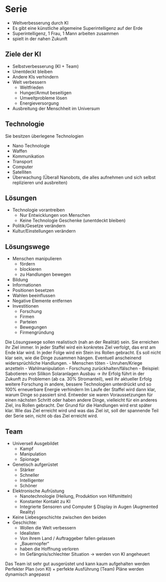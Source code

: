 # Serie

- Weltverbesserung durch KI  
- Es gibt eine künstliche allgemeine Superintelligenz auf der Erde  
- Superintelligenz, 1 Frau, 1 Mann arbeiten zusammen  
- spielt in der nahen Zukunft

## Ziele der KI

- Selbstverbesserung (KI + Team)
- Unentdeckt bleiben
- Andere KIs verhindern
- Welt verbessern
    + Weltfrieden
    + Hunger/Armut beseitigen
    + Umweltprobleme lösen
    + Energieversorgung
- Ausbreitung der Menschheit im Universum

## Technologie

Sie besitzen überlegene Technologien

- Nano Technologie
- Waffen
- Kommunikation
- Transport
- Computer
- Satelliten 
- Überwachung (Überall Nanobots, die alles aufnehmen und sich selbst replizieren und ausbreiten)

## Lösungen

- Technologie vorantreiben
    + Nur Entwicklungen von Menschen
    + Keine Technologie Geschenke (unentdeckt bleiben)
- Politik/Gesetze verändern
- Kultur/Einstellungen verändern

## Lösungswege

- Menschen manipulieren
    + fördern
    + blockieren
    + zu Handlungen bewegen
- Bildung
- Informationen 
- Positionen besetzen
- Wahlen beeinflussen 
- Negative Elemente entfernen
- Investitionen
    + Forschung
    + Firmen
    + Parteien
    + Bewegungen
    + Firmengründung

Die Lösungswege sollen realistisch (nah an der Realität) sein.
Sie erreichen ihr Ziel immer. In jeder Staffel wird ein konkretes Ziel verfolgt, das erst am Ende klar wird.
In jeder Folge wird ein Stein ins Rollen gebracht. Es soll nicht klar sein, wie die Dinge zusammen hängen. Eventuell anscheinend widersprüchliche Handlungen.
    - Menschen töten
    - Unruhen/Kriege anzetteln 
    - Wahlmanipulation
    - Forschung zurückhalten/fälschen
    - Beispiel: Sabotieren von Silikon Solaranlagen Ausbau -> ihr Erfolg führt in der Zukunft zu Problemen (ab ca. 30% Stromanteil), weil ihr aktueller Erfolg  weitere Forschung in andere, bessere Technologien unterdrückt und so 100% erneuerbare Energie verhindern
Im Laufe der Staffel wird dann klar, warum Dinge so passiert sind. Entweder sie waren Voraussetzungen für einen nächsten Schritt oder haben andere Dinge, vielleicht für ein anderes Ziel, ins Rollen gebracht.
Der Grund für die Handlungen wird erst später klar.
Wie das Ziel erreicht wird und was das Ziel ist, soll der spannende Teil der Serie sein, nicht ob das Ziel erreicht wird.

## Team

- Universell Ausgebildet
    + Kampf
    + Manipulation
    + Spionage
- Genetisch aufgerüstet 
    + Stärker
    + Schneller
    + Intelligenter
    + Schöner
- Elektronische Aufrüstung 
    + Nanotechnologie (Heilung, Produktion von Hilfsmitteln)
    + Konstanter Kontakt zu KI
    + Integrierte Sensoren und Computer
        § Display in Augen (Augmented Reality)
- Keine Liebesgeschichte zwischen den beiden
- Geschichte:
    + Wollen die Welt verbessern
    + Idealisten
    + Von ihrem Land / Auftraggeber fallen gelassen
    + „Bauernopfer“
    + haben die Hoffnung verloren
    + Im Gefängnis/schlechter Situation -> werden von KI angeheuert

Das Team ist sehr gut ausgerüstet und kann kaum aufgehalten werden
Perfekter Plan (von KI) + perfekte Ausführung (Team)
Pläne werden dynamisch angepasst
